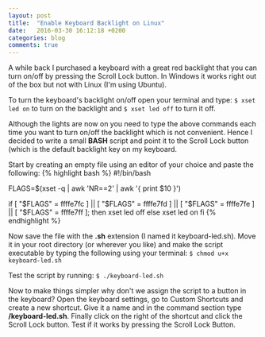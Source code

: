 ```yaml
---
layout: post
title:  "Enable Keyboard Backlight on Linux"
date:   2016-03-30 16:12:18 +0200
categories: blog
comments: true
---
```


A while back I purchased a keyboard with a great red backlight that you can turn on/off by pressing the Scroll Lock button. In Windows it works right out of the box but not with Linux (I'm using Ubuntu).

To turn the keyboard's backlight on/off open your terminal and type:
`$ xset led on`
to turn on the backlight and
`$ xset led off`
to turn it off.

Although the lights are now on you need to type the above commands each time you
want to turn on/off the backlight which is not convenient. Hence I decided to
write a small **BASH** script and point it to the Scroll Lock button (which is the
default backlight key on my keyboard.

Start by creating an empty file using an editor of your choice and paste the following:
{% highlight bash %}
#!/bin/bash

FLAGS=$(xset -q | awk 'NR==2' | awk '{ print $10 }')

if [ "$FLAGS" = ffffe7fc ] || [ "$FLAGS" = ffffe7fd ] || [ "$FLAGS" = ffffe7fe ] || [ "$FLAGS" = ffffe7ff ]; then
  xset led off
else
  xset led on
fi
{% endhighlight %}

Now save the file with the **.sh** extension (I named it keyboard-led.sh).
Move it in your root directory (or wherever you like) and make the script
executable by typing the following using your terminal:
`$ chmod u+x keyboard-led.sh`

Test the script by running:
`$ ./keyboard-led.sh`

Now to make things simpler why don't we assign the script to a button in the
keyboard? Open the keyboard settings, go to Custom Shortcuts and create
a new shortcut. Give it a name and in the command section type **/keyboard-led.sh**.
Finally click on the right of the shortcut and click the Scroll Lock button.
Test if it works by pressing the Scroll Lock Button.
